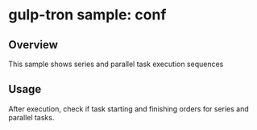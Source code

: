 # gulp-tron sample: conf

## Overview

This sample shows series and parallel task execution sequences

## Usage

After execution, check if task starting and finishing orders for series and parallel tasks.
